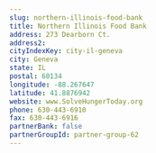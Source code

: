 ```yaml
---
slug: northern-illinois-food-bank
title: Northern Illinois Food Bank
address: 273 Dearborn Ct.
address2: 
cityIndexKey: city-il-geneva
city: Geneva
state: IL
postal: 60134
longitude: -88.267647
latitude: 41.8876942
website: www.SolveHungerToday.org
phone: 630-443-6910
fax: 630-443-6916
partnerBank: false
partnerGroupId: partner-group-62
---
```

